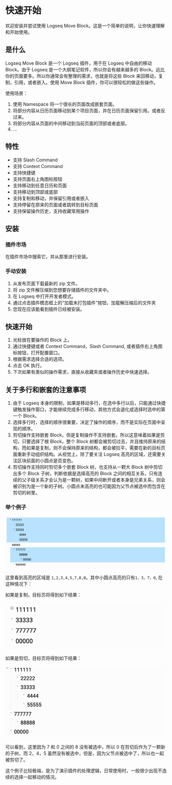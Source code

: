 # 快速开始

欢迎安装并尝试使用 Logseq Move Block。这是一个简单的说明，让你快速理解和开始使用。

## 是什么

Logseq Move Block 是一个 Logseq 插件，用于在 Logseq 中自由的移动 Block。由于 Logseq 是一个大纲笔记软件，所以你会有越来越多的 Block。远比你的页面要多。所以你通常会有整理的需求，也就是将这些 Block 来回移动，复制，引用，或者嵌入。使用 Move Block 插件，你可以很轻松的做这些操作。

使用场景：

1. 使用 Namespace 将一个很长的页面改成嵌套页面。
2. 将部分内容从日历页面移动到某个项目页面，并在日历页面保留引用。或者反过来。
3. 将部分内容从页面的中间移动到当前页面的顶部或者底部。
4. ...

## 特性

- 支持 Slash Command
- 支持 Context Command
- 支持快捷键
- 支持页面右上角图标按钮
- 支持移动到任意日历和页面
- 支持移动到顶部或底部
- 支持复制和移动，并保留引用或者嵌入
- 支持停留在原来的页面或者跳转到目标页面
- 支持保留操作历史，支持收藏常用操作

## 安装

### 插件市场

在插件市场中搜索它，并从那里进行安装。

### 手动安装

1. 从发布页面下载最新的 zip 文件。
2. 将 zip 文件解压缩到您想要存储插件的文件夹中。
3. 在 Logseq 中打开开发者模式。
4. 通过点击插件模态框上的“加载未打包插件”按钮，加载解压缩后的文件夹
5. 您现在应该能看到插件已经被安装。

## 快速开始

1. 光标放在要操作的 Block 上。
2. 通过快捷键或者 Context Command，Slash Command, 或者插件右上角图标按钮，打开配置窗口。
3. 根据需求选择合适的选项。
4. 点击 OK 执行。
5. 下次如果有类似的操作需求，直接从收藏夹或者操作历史中快速选择。

## 关于多行和嵌套的注意事项

1. 由于 Logseq 本身的限制，如果是移动多行，在选中多行以后，只能通过快捷键触发操作窗口，才能继续完成多行移动，其他方式会退化成选择时选中的第一个 Block。
2. 选择多行时，选择的顺序很重要，决定了操作的顺序，而不是实际在页面中呈现的顺序。
3. 剪切操作支持嵌套 Block，但是复制操作不支持嵌套。所以这意味着如果是剪切，只要选择了根 Block，整个 Block 树都会被剪切过去，并且维持原来的结构，而如果是复制，则不会保持原来的结构，都会被拉平，需要在新的目标页面重新手动组织结构。从视觉上，除了要关注 Logseq 高亮的区域，还需要关注区块前面的小圆点是否变色。
4. 剪切操作支持同时剪切多个嵌套 Block 树，也支持从一颗大 Block 树中剪切出多个 Block 子树，判断依据是选择高亮的 Block 之间的相互关系，只有连续的父子级关系才会认为是一颗树，如果中间断开或者本身是兄弟关系，则会被识别为是一个新的子树。小圆点未高亮的也可能因为父节点被选中而包含在剪切的树里。

### 举个例子

![](/assets/example.png)

这里看到高亮的区域是 `1,2,3,4,5,7,8,0`。其中小圆点高亮的只有`1，3，7，0`, 在这种情况下：

如果是复制，目标页将得到如下结果：

![](/assets/result1.png)

如果是剪切，目标页将得到如下结果：

![](/assets/result2.png)

可以看到，这里因为 7 和 0 之间的 8 没有被选中，所以 0 在剪切后作为了一颗新的子树，而 2，4，5 虽然没有被选中，但是，因为父节点被选中了，所以也一起被剪切了。

这个例子比较极端，是为了演示插件的处理逻辑，日常使用时，一般很少出现不连续的选择一起移动的情况。
